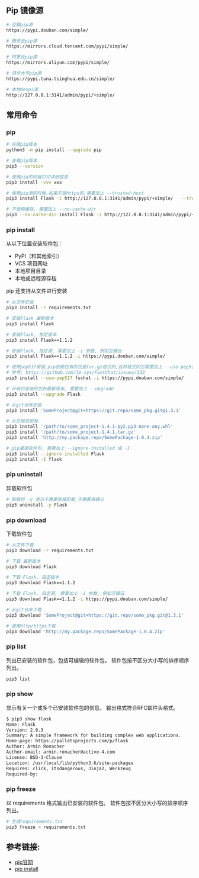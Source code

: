 

## Pip 镜像源

```bash
# 豆瓣pip源
https://pypi.douban.com/simple/

# 腾讯云pip源
https://mirrors.cloud.tencent.com/pypi/simple/

# 阿里云pip源
https://mirrors.aliyun.com/pypi/simple/

# 清华大学pip源
https://pypi.tuna.tsinghua.edu.cn/simple/

# 本地devpi源
http://127.0.0.1:3141/admin/pypi/+simple/ 

```

## 常用命令
### pip
```bash
# 升级pip版本
python3 -m pip install --upgrade pip

# 查看pip版本
pip3 --version

# 使用pip的时候打印详细信息
pip3 install -vvv xxx

# 使用pip源的时候,如果不是https的,需要加上 --trusted-host
pip3 install Flask -i http://127.0.0.1:3141/admin/pypi/+simple/   --trusted-host 127.0.0.1

# 不使用缓存, 需要加上 --no-cache-dir
pip3 --no-cache-dir install Flask -i http://127.0.0.1:3141/admin/pypi/+simple/   --trusted-host 127.0.0.1

```

### pip install
从以下位置安装软件包：

- PyPI（和其他索引）
- VCS 项目网址
- 本地项目目录
- 本地或远程源存档

pip 还支持从文件进行安装

```bash
# 从文件安装
pip3 install -r requirements.txt

# 安装Flask 最新版本
pip3 install Flask

# 安装Flask, 指定版本
pip3 install Flask==1.1.2

# 安装Flask, 指定源, 需要加上 -i 参数, 例如豆瓣云
pip3 install Flask==1.1.2 -i https://pypi.douban.com/simple/

# 使用pep517安装,pip依赖包有的包是tar.gz格式的,这种格式的包需要加上 --use-pep517
# 参考: https://github.com/lm-sys/FastChat/issues/333
pip3 install --use-pep517 fschat -i https://pypi.douban.com/simple/

# 升级已安装的包到最新版本, 需要加上 --upgrade
pip3 install --upgrade Flask

# 从git仓库安装
pip3 install 'SomeProject@git+https://git.repo/some_pkg.git@1.3.1'

# 从压缩包安装
pip3 install '/path/to/some_project-1.4.1-py2.py3-none-any.whl'
pip3 install '/path/to/some_project-1.4.1.tar.gz'
pip3 install 'http://my.package.repo/SomePackage-1.0.4.zip'

# pip重装软件包, 需要加上 --ignore-installed 或 -I
pip3 install --ignore-installed Flask
pip3 install -I flask
```

### pip uninstall
卸载软件包
```bash
# 卸载包 -y 表示不需要直接卸载,不需要再确认
pip3 uninstall -y Flask
```

### pip download
下载软件包
```bash
# 从文件下载
pip3 download -r requirements.txt

# 下载 最新版本
pip3 download Flask

# 下载 Flask, 指定版本
pip3 download Flask==1.1.2

# 下载 Flask, 指定源, 需要加上 -i 参数, 例如豆瓣云
pip3 download Flask==1.1.2 -i https://pypi.douban.com/simple/

# 从git仓库下载
pip3 download 'SomeProject@git+https://git.repo/some_pkg.git@1.3.1'

# 使用http/https下载
pip3 download 'http://my.package.repo/SomePackage-1.0.4.zip'

```

### pip list
列出已安装的软件包，包括可编辑的软件包。
软件包按不区分大小写的排序顺序列出。
```bash
pip3 list
```

### pip show
显示有关一个或多个已安装软件包的信息。
输出格式符合RFC邮件头格式。
```bash
$ pip3 show flask
Name: Flask
Version: 2.0.3
Summary: A simple framework for building complex web applications.
Home-page: https://palletsprojects.com/p/flask
Author: Armin Ronacher
Author-email: armin.ronacher@active-4.com
License: BSD-3-Clause
Location: /usr/local/lib/python3.6/site-packages
Requires: click, itsdangerous, Jinja2, Werkzeug
Required-by: 
```

### pip freeze
以 requirements 格式输出已安装的软件包。
软件包按不区分大小写的排序顺序列出。
```bash
# 生成requirements.txt
pip3 freeze > requirements.txt
```



## 参考链接:

- [pip官网](https://pip.pypa.io/en/stable/user_guide/)
- [pip install](https://pip.pypa.io/en/stable/cli/pip_install/)